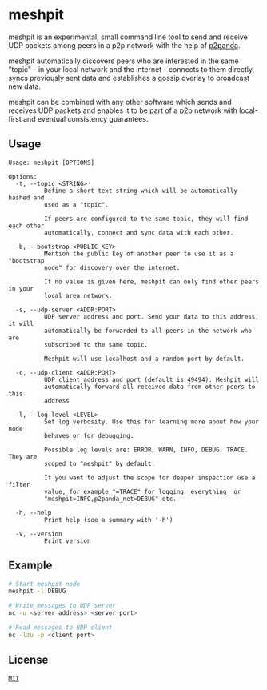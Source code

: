 # meshpit

meshpit is an experimental, small command line tool to send and receive UDP packets among peers in a p2p network with the help of [p2panda](https://p2panda.org).

meshpit automatically discovers peers who are interested in the same "topic" - in your local network and the internet - connects to them directly, syncs previously sent data and establishes a gossip overlay to broadcast new data.

meshpit can be combined with any other software which sends and receives UDP packets and enables it to be part of a p2p network with local-first and eventual consistency guarantees.

## Usage

```
Usage: meshpit [OPTIONS]

Options:
  -t, --topic <STRING>
          Define a short text-string which will be automatically hashed and
          used as a "topic".

          If peers are configured to the same topic, they will find each other
          automatically, connect and sync data with each other.

  -b, --bootstrap <PUBLIC_KEY>
          Mention the public key of another peer to use it as a "bootstrap
          node" for discovery over the internet.

          If no value is given here, meshpit can only find other peers in your
          local area network.

  -s, --udp-server <ADDR:PORT>
          UDP server address and port. Send your data to this address, it will
          automatically be forwarded to all peers in the network who are
          subscribed to the same topic.

          Meshpit will use localhost and a random port by default.

  -c, --udp-client <ADDR:PORT>
          UDP client address and port (default is 49494). Meshpit will
          automatically forward all received data from other peers to this
          address

  -l, --log-level <LEVEL>
          Set log verbosity. Use this for learning more about how your node
          behaves or for debugging.

          Possible log levels are: ERROR, WARN, INFO, DEBUG, TRACE. They are
          scoped to "meshpit" by default.

          If you want to adjust the scope for deeper inspection use a filter
          value, for example "=TRACE" for logging _everything_ or
          "meshpit=INFO,p2panda_net=DEBUG" etc.

  -h, --help
          Print help (see a summary with '-h')

  -V, --version
          Print version
```

## Example

```bash
# Start meshpit node
meshpit -l DEBUG

# Write messages to UDP server
nc -u <server address> <server port>

# Read messages to UDP client
nc -lzu -p <client port>
```

## License

[`MIT`](LICENSE)
